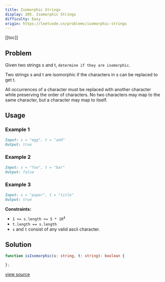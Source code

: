 ```yaml
---
title: Isomorphic Strings
display: 205. Isomorphic Strings
difficulty: Easy
origin: https://leetcode.cn/problems/isomorphic-strings
---
```


[[toc]]

## Problem

Given two strings s and t, `determine if they are isomorphic`.

Two strings s and t are isomorphic if the characters in s can be replaced to get t.

All occurrences of a character must be replaced with another character while preserving the order of characters. No two characters may map to the same character, but a character may map to itself.

## Usage

### Example 1
```md
Input: s = "egg", t = "add"
Output: true
```
### Example 2
```md
Input: s = "foo", t = "bar"
Output: false
```
### Example 3
```md
Input: s = "paper", t = "title"
Output: true
```

**Constraints:**

- <code>1 &lt;= s.length &lt;= 5 * 10<sup>4</sup></code>
- <code>t.length == s.length</code>
- <code>s</code> and <code>t</code> consist of any valid ascii character.


## Solution

```ts
function isIsomorphic(s: string, t: string): boolean {

};
```

[view source](https://leetcode.cn/problems/isomorphic-strings)
